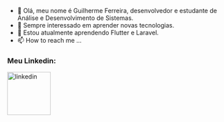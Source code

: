 - 👋 Olá, meu nome é Guilherme Ferreira, desenvolvedor e estudante de Análise e Desenvolvimento de Sistemas.
- 👀 Sempre interessado em aprender novas tecnologias.
- 🌱 Estou atualmente aprendendo Flutter e Laravel.
- 📫 How to reach me ...

### Meu Linkedin:

<img alt="linkedin" width="100px" src="https://logodownload.org/wp-content/uploads/2019/03/linkedIn-logo-0.png">
